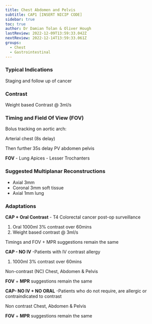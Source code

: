 ```yaml
---
title: Chest Abdomen and Pelvis
subtitle: CAP1 [INSERT NICIP CODE]
sidebar: true
toc: true
author: Dr Damian Tolan & Oliver Hough
lastReview: 2022-12-09T13:59:33.042Z
nextReview: 2022-12-14T13:59:33.061Z
groups:
  - Chest
  - Gastrointestinal
---
```

### T﻿ypical Indications

Staging and follow up of cancer

### C﻿ontrast

Weight based Contrast @ 3ml/s 

### Timing and Field Of View (FOV)

Bolus tracking on aortic arch:

Arterial chest (8s delay)

Then further 35s delay PV abdomen pelvis 

**FOV** - Lung Apices - Lesser Trochanters

### Suggested Multiplanar Reconstructions

* Axial 3mm 
* Coronal 3mm soft tissue 
* Axial 1mm lung

### Adaptations

**C﻿AP + Oral Contrast** - T4 Colorectal cancer post-op surveillance 

1. Oral 1000ml 3% contrast over 60mins 
2. W﻿eight based contrast @ 3ml/s

Timings and FOV + MPR suggestions remain the same

**C﻿AP - NO IV** -Patients with IV contrast allergy 

1. 1000ml 3% contrast over 60mins 

N﻿on-contrast (NC) Chest, Abdomen & Pelvis

**F﻿OV** + **MPR** suggestions remain the same

**C﻿AP- NO IV + NO ORAL** -Patients who do not require, are allergic or contraindicated to contrast

N﻿on contrast Chest, Abdomen & Pelvis

**F﻿OV** + **MPR** suggestions remain the same